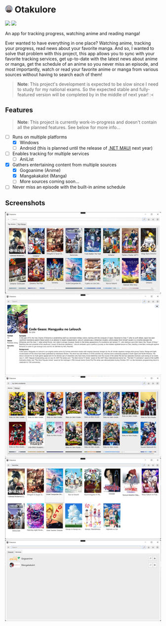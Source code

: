 # <img src="./.github/icon.png" width="24"/> Otakulore

[![](https://img.shields.io/badge/Powered%20By-.NET-blue?logo=microsoft&style=flat-square)](https://dotnet.microsoft.com)
[![](https://img.shields.io/badge/Made%20With-Visual%20Studio-blue?logo=visual-studio&style=flat-square)](https://visualstudio.microsoft.com)

An app for tracking progress, watching anime and reading manga!

Ever wanted to have everything in one place? Watching anime, tracking your progress, read news about your favorite manga. And so, I wanted to solve that problem with this project, this app allows you to sync with your favorite tracking services, get up-to-date with the latest news about anime or manga, get the schedule of an anime so you never miss an episode, and most importantly, watch or read your favorite anime or manga from various sources without having to search each of them!

> **Note**: This project's development is expected to be slow since I need to study for my national exams. So the expected stable and fully-featured version will be completed by in the middle of next year! :<

## Features

> **Note**: This project is currently work-in-progress and doesn't contain all the planned features. See below for more info...

* [ ] Runs on multiple platforms
  * [X] Windows
  * [ ] Android (this is planned until the release of [.NET MAUI](https://docs.microsoft.com/dotnet/maui/what-is-maui) next year)
* [ ] Enables tracking for multiple services
  * [ ] AniList
* [X] Gathers entertaining content from multiple sources
  * [X] Gogoanime (Anime)
  * [X] Mangakakalot (Manga)
  * [ ] More sources coming soon...
* [ ] Never miss an episode with the built-in anime schedule

## Screenshots

![](./.github/screenshots/0.png)
![](./.github/screenshots/1.png)
![](./.github/screenshots/2.png)
![](./.github/screenshots/3.png)
![](./.github/screenshots/4.png)